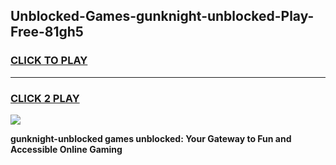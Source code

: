 
## Unblocked-Games-gunknight-unblocked-Play-Free-81gh5
<h3>
<a href="https://premium76.site?title=gunknight-unblocked&ref=21A">CLICK TO PLAY</a></h3>
<hr>

<h3>
<a href="https://premium76.site?title=gunknight-unblocked&ref=21A">CLICK 2 PLAY</a>
  
</h3>

<a href="https://premium76.site?title=gunknight-unblocked&ref=21A"><img src="https://clearcache.store/games.png"></a>


**gunknight-unblocked games unblocked: Your Gateway to Fun and Accessible Online Gaming**
